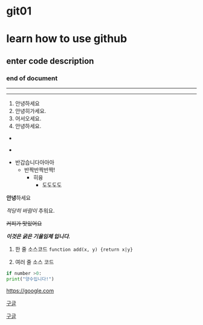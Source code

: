 # git01
# learn how to use github

## enter code description

### end of document

---
***
1. 안녕하세요
2. 안녕히가세요.
3. 어서오세요.
1. 안녕하세요.
+
-
* 반갑습니다아아아
  - 반짝반짝반짝!
    + 히융
      - 도도도도

**안녕**하세요

_적당히 바람이_ 추워요.

~~커피가 맛있어요~~

***이것은 굵은 기울임체 입니다.***

1. 한 줄 소스코드
`function add(x, y) {return x|y}`

2. 여러 줄 소스 코드
```python
if number >0:
print("양수입니다!")
```

<https://google.com>

[구글](https://google.com)

[구글](https://google.com, "구글입니다")

